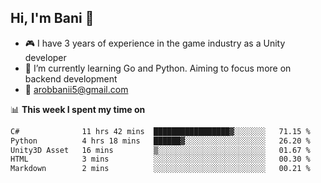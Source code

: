## Hi, I'm Bani 👋

- :video_game: I have 3 years of experience in the game industry as a Unity developer
- 🌱 I’m currently learning Go and Python. Aiming to focus more on backend development
- :email: arobbanii5@gmail.com

📊 **This week I spent my time on**

<!--START_SECTION:waka-->

```txt
C#              11 hrs 42 mins  █████████████████▓░░░░░░░   71.15 %
Python          4 hrs 18 mins   ██████▓░░░░░░░░░░░░░░░░░░   26.20 %
Unity3D Asset   16 mins         ▒░░░░░░░░░░░░░░░░░░░░░░░░   01.67 %
HTML            3 mins          ░░░░░░░░░░░░░░░░░░░░░░░░░   00.30 %
Markdown        2 mins          ░░░░░░░░░░░░░░░░░░░░░░░░░   00.21 %
```

<!--END_SECTION:waka-->
